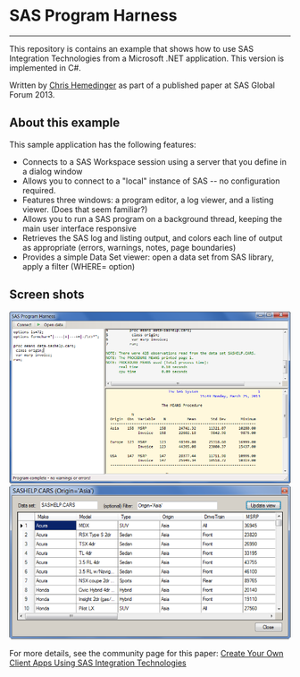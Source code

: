 # SAS Program Harness
***
This repository is contains an example that shows 
how to use SAS Integration Technologies from a Microsoft .NET
application.  This version is implemented in C#.

Written by [Chris Hemedinger](http://blogs.sas.com/content/sasdummy) as part of
a published paper at SAS Global Forum 2013.

## About this example
This sample application has the following features:
- Connects to a SAS Workspace session using a server that you define in a dialog window
- Allows you to connect to a "local" instance of SAS -- no configuration required.
- Features three windows: a program editor, a log viewer, and a listing viewer.  (Does that seem familiar?)
- Allows you to run a SAS program on a background thread, keeping the main user interface responsive
- Retrieves the SAS log and listing output, and colors each line of output as appropriate (errors, warnings, notes, page boundaries)
- Provides a simple Data Set viewer: open a data set from SAS library, apply a filter (WHERE= option)

## Screen shots
![main form](main.png "Main screen example")
![data grid view](datagrid.png "Data grid example")

For more details, see the community page for this paper:
[Create Your Own Client Apps Using SAS Integration Technologies](https://communities.sas.com/t5/SAS-Communities-Library/Create-your-own-client-apps-using-SAS-Integration-Technologies/ta-p/418253)

